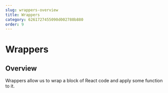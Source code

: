 ```yaml
---
slug: wrappers-overview
title: Wrappers
category: 6261727455090d002780b880
order: 9
---
```


# Wrappers

## Overview

Wrappers allow us to wrap a block of React code and apply some function to it.
